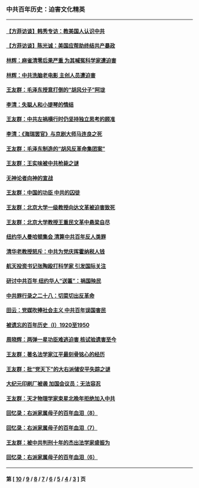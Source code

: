 ### 中共百年历史：迫害文化精英
---
#### [【方菲访谈】韩秀专访：教美国人认识中共](../../pages/nf1176111/n13821310.md?01090430) 
#### [【方菲访谈】陈光诚：美国应帮助终结共产暴政](../../pages/nf1176111/n13759521.md?01090430) 
#### [林辉：麻雀清零后果严重 为其喊冤科学家遭迫害](../../pages/nf1176111/n13746900.md?01090430) 
#### [林辉：中共洗脑老电影 主创人员遭迫害](../../pages/nf1176111/n13699437.md?01090430) 
#### [王友群：毛泽东授意打倒的“胡风分子”阿垅](../../pages/nf1176111/n13592541.md?01090430) 
#### [李清：失聪人和小提琴的情结](../../pages/nf1176111/n13459280.md?01090430) 
#### [王友群：中共左祸横行时仍坚持独立思考的顾准](../../pages/nf1176111/n13444722.md?01090430) 
#### [李清：《海瑞罢官》与京剧大师马连良之死](../../pages/nf1176111/n13412316.md?01090430) 
#### [王友群：毛泽东制造的“胡风反革命集团案”](../../pages/nf1176111/n13324909.md?01090430) 
#### [王友群：王实味被中共枪毙之谜](../../pages/nf1176111/n13307502.md?01090430) 
#### [无神论者向神的宣战](../../pages/nf1176111/n13281535.md?01090430) 
#### [王友群：中国的功臣 中共的囚徒](../../pages/nf1176111/n13291790.md?01090430) 
#### [王友群：北京大学一级教授向达文革被迫害致死](../../pages/nf1176111/n13150966.md?01090430) 
#### [王友群：北京大学教授王重民文革中悬梁自尽](../../pages/nf1176111/n13084645.md?01090430) 
#### [纽约华人曼哈顿集会 清算中共百年反人类罪](../../pages/nf1176111/n13084157.md?01090430) 
#### [清华老教授怒斥：中共为党庆挥霍纳税人钱](../../pages/nf1176111/n13071430.md?01090430) 
#### [航天投资书记张陶殴打科学家 引发国际关注](../../pages/nf1176111/n13069132.md?01090430) 
#### [研讨中共百年 纽约华人“送匾”：祸国殃民](../../pages/nf1176111/n13057367.md?01090430) 
#### [中共罪行录之二十八：切菜切出反革命](../../pages/nf1176111/n13030600.md?01090430) 
#### [田云：党媒吹捧社会主义 中共百年误国害民](../../pages/nf1176111/n13006682.md?01090430) 
#### [被遗忘的百年历史（I）1920至1950](../../pages/nf1176111/n12986411.md?01090430) 
#### [周晓辉：两弹一星功臣难逃迫害 核试验遗害至今](../../pages/nf1176111/n12974997.md?01090430) 
#### [王友群：著名法学家江平最刻骨铭心的经历](../../pages/nf1176111/n12970787.md?01090430) 
#### [王友群：批“党天下”的大右派储安平失踪之谜](../../pages/nf1176111/n12954229.md?01090430) 
#### [大纪元印刷厂被袭 加国会议员：无法容忍](../../pages/nf1176111/n12883028.md?01090430) 
#### [王友群：天才物理学家束星北晚年拒绝加入中共](../../pages/nf1176111/n12792913.md?01090430) 
#### [回忆录：右派家属母子的百年血泪（8）](../../pages/nf1176111/n12706196.md?01090430) 
#### [回忆录：右派家属母子的百年血泪（7）](../../pages/nf1176111/n12706191.md?01090430) 
#### [王友群：被中共判刑十年的杰出法学家盛振为](../../pages/nf1176111/n12706141.md?01090430) 
#### [回忆录：右派家属母子的百年血泪（6）](../../pages/nf1176111/n12698863.md?01090430) 

---
#### 第 [ [10](./10.md?01090430) / [9](./9.md?01090430) / [8](./8.md?01090430) / [7](./7.md?01090430) / [6](./6.md?01090430) / [5](./5.md?01090430) / [4](./4.md?01090430) / [3](./3.md?01090430) ] 页
